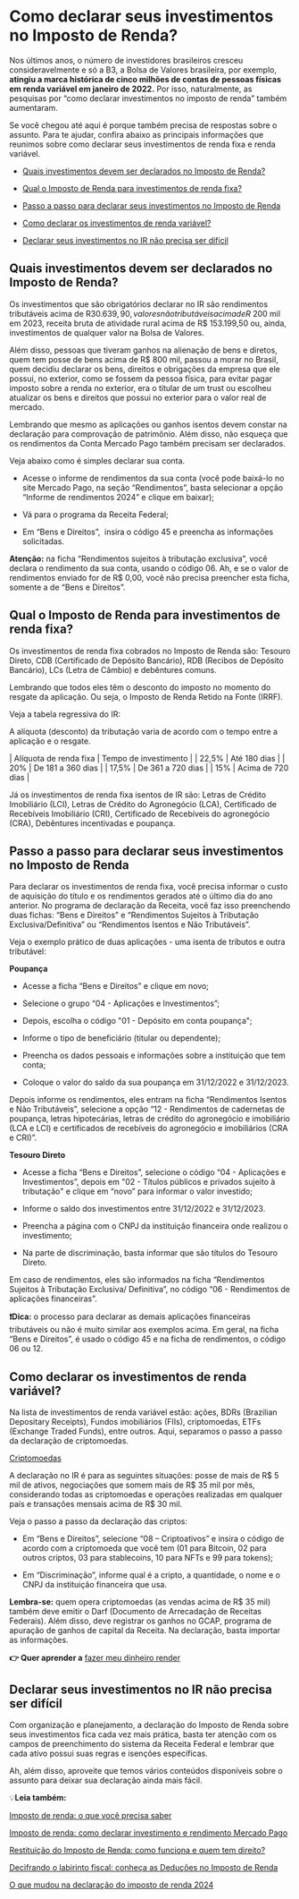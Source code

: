 # Como declarar seus investimentos no Imposto de Renda?

Nos últimos anos, o número de investidores brasileiros cresceu consideravelmente e só a B3, a Bolsa de Valores brasileira, por exemplo, **atingiu a marca histórica de cinco milhões de contas de pessoas físicas em renda variável em janeiro de 2022.** Por isso, naturalmente, as pesquisas por “como declarar investimentos no imposto de renda” também aumentaram.

Se você chegou até aqui é porque também precisa de respostas sobre o assunto. Para te ajudar, confira abaixo as principais informações que reunimos sobre como declarar seus investimentos de renda fixa e renda variável.

- [Quais investimentos devem ser declarados no Imposto de Renda?](#declarar_01)

- [Qual o Imposto de Renda para investimentos de renda fixa?](#imposto)

- [Passo a passo para declarar seus investimentos no Imposto de Renda](#renda_fixa)

- [Como declarar os investimentos de renda variável?](#renda_variavel)

- [Declarar seus investimentos no IR não precisa ser difícil](#declarar_investimentos_ir)

[](#)
## **Quais investimentos devem ser declarados no Imposto de Renda?**

Os investimentos que são obrigatórios declarar no IR são rendimentos tributáveis acima de R$30.639,90, valores não tributáveis acima de R$ 200 mil em 2023, receita bruta de atividade rural acima de R$ 153.199,50 ou, ainda, investimentos de qualquer valor na Bolsa de Valores.

Além disso, pessoas que tiveram ganhos na alienação de bens e diretos, quem tem posse de bens acima de R$ 800 mil, passou a morar no Brasil, quem decidiu declarar os bens, direitos e obrigações da empresa que ele possui, no exterior, como se fossem da pessoa física, para evitar pagar imposto sobre a renda no exterior, era o titular de um trust ou escolheu atualizar os bens e direitos que possui no exterior para o valor real de mercado.

Lembrando que mesmo as aplicações ou ganhos isentos devem constar na declaração para comprovação de patrimônio. Além disso, não esqueça que os rendimentos da Conta Mercado Pago também precisam ser declarados.

Veja abaixo como é simples declarar sua conta.

- Acesse o informe de rendimentos da sua conta (você pode baixá-lo no site Mercado Pago, na seção “Rendimentos”, basta selecionar a opção “Informe de rendimentos 2024” e clique em baixar);

- Vá para o programa da Receita Federal;

- Em “Bens e Direitos”,  insira o código 45 e preencha as informações solicitadas.

**Atenção:** na ficha “Rendimentos sujeitos à tributação exclusiva”, você declara o rendimento da sua conta, usando o código 06. Ah, e se o valor de rendimentos enviado for de R$ 0,00, você não precisa preencher esta ficha, somente a de “Bens e Direitos”.

[](#)

## **Qual o Imposto de Renda para investimentos de renda fixa?**

Os investimentos de renda fixa cobrados no Imposto de Renda são: Tesouro Direto, CDB (Certificado de Depósito Bancário), RDB (Recibos de Depósito Bancário), LCs (Letra de Câmbio) e debêntures comuns.

Lembrando que todos eles têm o desconto do imposto no momento do resgate da aplicação. Ou seja, o Imposto de Renda Retido na Fonte (IRRF).

Veja a tabela regressiva do IR:

A alíquota (desconto) da tributação varia de acordo com o tempo entre a aplicação e o resgate.

| Alíquota de renda fixa | Tempo de investimento |
| 22,5% | Até 180 dias |
| 20% | De 181 a 360 dias |
| 17,5% | De 361 a 720 dias |
| 15% | Acima de 720 dias |

Já os investimentos de renda fixa isentos de IR são: Letras de Crédito Imobiliário (LCI), Letras de Crédito do Agronegócio (LCA), Certificado de Recebíveis Imobiliário (CRI), Certificado de Recebíveis do agronegócio (CRA), Debêntures incentivadas e poupança.

[](#)

## **Passo a passo para declarar seus investimentos no Imposto de Renda**

Para declarar os investimentos de renda fixa, você precisa informar o custo de aquisição do título e os rendimentos gerados até o último dia do ano anterior. No programa de declaração da Receita, você faz isso preenchendo duas fichas: “Bens e Direitos” e “Rendimentos Sujeitos à Tributação Exclusiva/Definitiva” ou “Rendimentos Isentos e Não Tributáveis”.

Veja o exemplo prático de duas aplicações - uma isenta de tributos e outra tributável:

**Poupança**

-  Acesse a ficha “Bens e Direitos” e clique em novo;

- Selecione o grupo “04 - Aplicações e Investimentos”;

- Depois, escolha o código "01 - Depósito em conta poupança";

-  Informe o tipo de beneficiário (titular ou dependente);

-  Preencha os dados pessoais e informações sobre a instituição que tem conta;

-  Coloque o valor do saldo da sua poupança em 31/12/2022 e 31/12/2023.

Depois informe os rendimentos, eles entram na ficha “Rendimentos Isentos e Não Tributáveis”, selecione a opção “12 - Rendimentos de cadernetas de poupança, letras hipotecárias, letras de crédito do agronegócio e imobiliário (LCA e LCI) e certificados de recebíveis do agronegócio e imobiliários (CRA e CRI)”.

**Tesouro Direto**

-  Acesse a ficha “Bens e Direitos”, selecione o código “04 - Aplicações e Investimentos”, depois em "02 - Títulos públicos e privados sujeito à tributação" e clique em “novo” para informar o valor investido; 

-  Informe o saldo dos investimentos entre 31/12/2022 e 31/12/2023.

-  Preencha a página com o CNPJ da instituição financeira onde realizou o investimento;

-  Na parte de discriminação, basta informar que são títulos do Tesouro Direto.  

Em caso de rendimentos, eles são informados na ficha “Rendimentos Sujeitos à Tributação Exclusiva/ Definitiva”, no código “06 - Rendimentos de aplicações financeiras”.

**❗Dica:** o processo para declarar as demais aplicações financeiras tributáveis ou não é muito similar aos exemplos acima. Em geral, na ficha “Bens e Direitos”, é usado o código 45 e na ficha de rendimentos, o código 06 ou 12.

[](#)

## **Como declarar os investimentos de renda variável?**

Na lista de investimentos de renda variável estão: ações, BDRs (Brazilian Depositary Receipts), Fundos imobiliários (FIIs), criptomoedas, ETFs (Exchange Traded Funds), entre outros. Aqui, separamos o passo a passo da declaração de criptomoedas.

[Criptomoedas](https://meubolso.mercadopago.com.br/declarar-criptomoedas-no-imposto-de-renda)

A declaração no IR é para as seguintes situações: posse de mais de R$ 5 mil de ativos, negociações que somem mais de R$ 35 mil por mês, considerando todas as criptomoedas e operações realizadas em qualquer país e transações mensais acima de R$ 30 mil.

Veja o passo a passo da declaração das criptos:

-  Em “Bens e Direitos”, selecione “08 – Criptoativos” e insira o código de acordo com a criptomoeda que você tem (01 para Bitcoin, 02 para outros criptos, 03 para stablecoins, 10 para NFTs e 99 para tokens);

-  Em “Discriminação”, informe qual é a cripto, a quantidade, o nome e o CNPJ da instituição financeira que usa. 

**Lembra-se:** quem opera criptomoedas (as vendas acima de R$ 35 mil) também deve emitir o Darf (Documento de Arrecadação de Receitas Federais). Além disso, deve registrar os ganhos no GCAP, programa de apuração de ganhos de capital da Receita. Na declaração, basta importar as informações.

**👉 Quer aprender a** [fazer meu dinheiro render](https://meubolso.mercadopago.com.br/guia-pratico-para-investir-dinheiro)

[](#)

## **Declarar seus investimentos no IR não precisa ser difícil**

Com organização e planejamento, a declaração do Imposto de Renda sobre seus investimentos fica cada vez mais prática, basta ter atenção com os campos de preenchimento do sistema da Receita Federal e lembrar que cada ativo possui suas regras e isenções específicas.

Ah, além disso, aproveite que temos vários conteúdos disponíveis sobre o assunto para deixar sua declaração ainda mais fácil.

💡**Leia também:**

[Imposto de renda: o que você precisa saber](https://meubolso.mercadopago.com.br/imposto-de-renda-2021-o-que-voce-precisa-saber)

[Imposto de renda: como declarar investimento e rendimento Mercado Pago](https://meubolso.mercadopago.com.br/declare-investimento-e-rendimento-mercado-pago)

[Restituição do Imposto de Renda: como funciona e quem tem direito?](https://meubolso.mercadopago.com.br/restituicao-imposto-de-renda)

[Decifrando o labirinto fiscal: conheça as Deduções no Imposto de Renda](https://meubolso.mercadopago.com.br/deducoes-no-imposto-de-renda)

[O que mudou na declaração do imposto de renda 2024](https://meubolso.mercadopago.com.br/mudancas-na-legislacao-do-imposto-de-renda-2024)